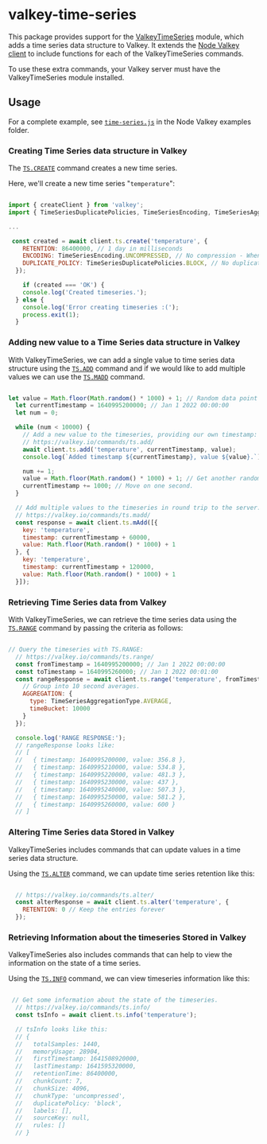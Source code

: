# valkey-time-series

This package provides support for the [ValkeyTimeSeries](https://valkeytimeseries.io) module, which adds a time series data structure to Valkey. It extends the [Node Valkey client](https://github.com/firassziedan/node-valkey) to include functions for each of the ValkeyTimeSeries commands.

To use these extra commands, your Valkey server must have the ValkeyTimeSeries module installed.

## Usage

For a complete example, see [`time-series.js`](https://github.com/firassziedan/node-valkey/blob/master/examples/time-series.js) in the Node Valkey examples folder.

### Creating Time Series data structure in Valkey

The [`TS.CREATE`](https://oss.valkey.com/valkeytimeseries/commands/#tscreate) command creates a new time series.

Here, we'll create a new time series "`temperature`":

```javascript

import { createClient } from 'valkey';
import { TimeSeriesDuplicatePolicies, TimeSeriesEncoding, TimeSeriesAggregationType } from 'valkey-time-series';

...

 const created = await client.ts.create('temperature', {
    RETENTION: 86400000, // 1 day in milliseconds
    ENCODING: TimeSeriesEncoding.UNCOMPRESSED, // No compression - When not specified, the option is set to COMPRESSED
    DUPLICATE_POLICY: TimeSeriesDuplicatePolicies.BLOCK, // No duplicates - When not specified: set to the global DUPLICATE_POLICY configuration of the database (which by default, is BLOCK).
  });

    if (created === 'OK') {
    console.log('Created timeseries.');
  } else {
    console.log('Error creating timeseries :(');
    process.exit(1);
  }

```

### Adding new value to a Time Series data structure in Valkey

With ValkeyTimeSeries, we can add a single value to time series data structure using the [`TS.ADD`](https://valkey.io/commands/ts.add/) command and if we would like to add multiple values we can use the [`TS.MADD`](https://valkey.io/commands/ts.madd/) command.

```javascript

let value = Math.floor(Math.random() * 1000) + 1; // Random data point value
  let currentTimestamp = 1640995200000; // Jan 1 2022 00:00:00
  let num = 0;

  while (num < 10000) {
    // Add a new value to the timeseries, providing our own timestamp:
    // https://valkey.io/commands/ts.add/
    await client.ts.add('temperature', currentTimestamp, value);
    console.log(`Added timestamp ${currentTimestamp}, value ${value}.`);

    num += 1;
    value = Math.floor(Math.random() * 1000) + 1; // Get another random value
    currentTimestamp += 1000; // Move on one second.
  }

  // Add multiple values to the timeseries in round trip to the server:
  // https://valkey.io/commands/ts.madd/
  const response = await client.ts.mAdd([{
    key: 'temperature',
    timestamp: currentTimestamp + 60000,
    value: Math.floor(Math.random() * 1000) + 1
  }, {
    key: 'temperature',
    timestamp: currentTimestamp + 120000,
    value: Math.floor(Math.random() * 1000) + 1
  }]);


```

### Retrieving Time Series data from Valkey

With ValkeyTimeSeries, we can retrieve the time series data using the [`TS.RANGE`](https://valkey.io/commands/ts.range/) command by passing the criteria as follows:

```javascript

// Query the timeseries with TS.RANGE:
  // https://valkey.io/commands/ts.range/
  const fromTimestamp = 1640995200000; // Jan 1 2022 00:00:00
  const toTimestamp = 1640995260000; // Jan 1 2022 00:01:00
  const rangeResponse = await client.ts.range('temperature', fromTimestamp, toTimestamp, {
    // Group into 10 second averages.
    AGGREGATION: {
      type: TimeSeriesAggregationType.AVERAGE,
      timeBucket: 10000
    }
  });

  console.log('RANGE RESPONSE:');
  // rangeResponse looks like:
  // [
  //   { timestamp: 1640995200000, value: 356.8 },
  //   { timestamp: 1640995210000, value: 534.8 },
  //   { timestamp: 1640995220000, value: 481.3 },
  //   { timestamp: 1640995230000, value: 437 },
  //   { timestamp: 1640995240000, value: 507.3 },
  //   { timestamp: 1640995250000, value: 581.2 },
  //   { timestamp: 1640995260000, value: 600 }
  // ]

```

### Altering Time Series data Stored in Valkey

ValkeyTimeSeries includes commands that can update values in a time series data structure.

Using the [`TS.ALTER`](https://valkey.io/commands/ts.alter/) command, we can update time series retention like this:

```javascript

  // https://valkey.io/commands/ts.alter/
  const alterResponse = await client.ts.alter('temperature', {
    RETENTION: 0 // Keep the entries forever
  });

```

### Retrieving Information about the timeseries Stored in Valkey

ValkeyTimeSeries also includes commands that can help to view the information on the state of a time series.

Using the [`TS.INFO`](https://valkey.io/commands/ts.info/) command, we can view timeseries information like this:

```javascript

 // Get some information about the state of the timeseries.
  // https://valkey.io/commands/ts.info/
  const tsInfo = await client.ts.info('temperature');

  // tsInfo looks like this:
  // {
  //   totalSamples: 1440,
  //   memoryUsage: 28904,
  //   firstTimestamp: 1641508920000,
  //   lastTimestamp: 1641595320000,
  //   retentionTime: 86400000,
  //   chunkCount: 7,
  //   chunkSize: 4096,
  //   chunkType: 'uncompressed',
  //   duplicatePolicy: 'block',
  //   labels: [],
  //   sourceKey: null,
  //   rules: []
  // }

```

